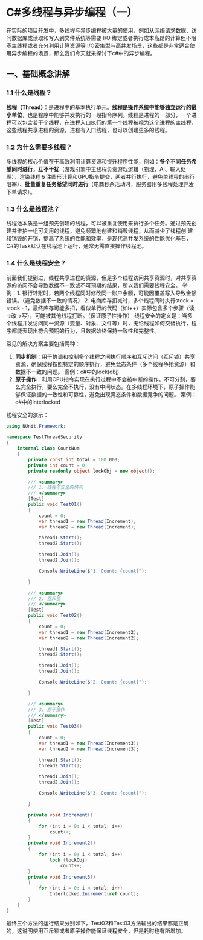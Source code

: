 # C#多线程与异步编程（一）

在实际的项目开发中，多线程与异步编程被大量的使用，例如从网络请求数据、访问数据库或读取和写入到文件系统等需要 I/O 绑定或者执行成本高昂的计算但不阻塞主线程或者充分利用计算资源等 I/O密集型与高并发场景，这些都是非常适合使用异步编程的场景，那么我们今天就来探讨下c#中的异步编程。

## 一、基础概念讲解

### 1.1 什么是线程？

**线程（Thread）**：是进程中的基本执行单元。**线程是操作系统中能够独立运行的最小单位**，也是程序中能够并发执行的一段指令序列。线程是进程的一部分，一个进程可以包含若干个线程，在进程入口执行的第一个线程被视为这个进程的主线程，这些线程共享进程的资源。进程有入口线程，也可以创建更多的线程。

### 1.2 为什么需要多线程？

多线程的核心价值在于高效利用计算资源和提升程序性能，例如：**多个不同任务希望同时进行，互不干扰**（游戏引擎中主线程负责游戏逻辑（物理、AI、输入处理），渲染线程专注图形计算和GPU指令提交，两者并行执行，避免单线程的串行阻塞）、**批量重复任务希望同时进行**（电商秒杀活动时，服务器用多线程处理并发下单请求）。

### 1.3 什么是线程池？

线程池本质是一组预先创建的线程，可以被重复使用来执行多个任务。通过预先创建并维护一组可复用的线程，避免频繁地创建和销毁线程，从而减少了线程创
建和销毁的开销，提高了系统的性能和效率，是现代高并发系统的性能优化基石，C#的Task默认在线程池上运行，通常无需直接操作线程池。

### 1.4 什么是线程安全？

前面我们提到过，线程共享进程的资源，但是多个线程访问共享资源时，对共享资源的访问不会导致数据不一致或不可预期的结果，所以我们需要线程安全。
举例：1. 银行转账时，若两个线程同时修改同一账户余额，可能因覆盖写入导致金额错误。（避免数据不一致的情况） 2. 电商库存扣减时，多个线程同时执行stock = stock - 1，最终库存可能多扣，看似单行的代码（如i++）实际包含多个步骤（读→改→写），可能被其他线程打断。（保证原子性操作）
线程安全的定义是：当多个线程并发访问同一资源（变量、对象、文件等）时，无论线程如何交替执行，程序都能表现出符合预期的行为，且数据始终保持一致性和完整性。

常见的解决方案主要包括两种：

1. **同步机制**：用于协调和控制多个线程之间执行顺序和互斥访问（互斥锁）共享资源，确保线程按照特定的顺序执行，避免竞态条件（多个线程争抢资源）和数据不一致的问题。
   案例：c#中的lock(obj)
2. **原子操作**：利用CPU指令实现在执行过程中不会被中断的操作。不可分割，要么完全执行，要么完全不执行，没有中间状态。在多线程环境下，原子操作能够保证数据的一致性和可靠性，避免出现竞态条件和数据竞争的问题。
   案例：c#中的Interlocked

线程安全的演示：

```csharp
using NUnit.Framework;

namespace TestThreadSecurity
{
    internal class CountNum
    {
        private const int total = 100_000;
        private int count = 0;
        private readonly object lockObj = new object();

        /// <summary>
        /// 1. 线程不安全的情况
        /// </summary>
        [Test]
        public void Test01()
        {
            count = 0;
            var thread1 = new Thread(Increment);
            var thread2 = new Thread(Increment);

            thread1.Start();
            thread2.Start();

            thread1.Join();
            thread2.Join();

            Console.WriteLine($"1. Count: {count}");

        }

        /// <summary>
        /// 2. 互斥锁
        /// </summary>
        [Test]
        public void Test02()
        {
            count = 0;
            var thread1 = new Thread(Increment2);
            var thread2 = new Thread(Increment2);

            thread1.Start();
            thread2.Start();

            thread1.Join();
            thread2.Join();

            Console.WriteLine($"2. Count: {count}");

        }

        /// <summary>
        /// 3. 原子操作
        /// </summary>
        [Test]
        public void Test03()
        {
            count = 0;
            var thread1 = new Thread(Increment3);
            var thread2 = new Thread(Increment3);

            thread1.Start();
            thread2.Start();

            thread1.Join();
            thread2.Join();

            Console.WriteLine($"3. Count: {count}");

        }

        private void Increment()
        {
            for (int i = 0; i < total; i++)
                count++;
        }
        private void Increment2()
        {
            for (int i = 0; i < total; i++)
                lock (lockObj)
                    count++;
        }
        private void Increment3()
        {
            for (int i = 0; i < total; i++)
                Interlocked.Increment(ref count);
        }
    }
}

```

最终三个方法的运行结果分别如下，Test02和Test03方法输出的结果都是正确的，这说明使用互斥锁或者原子操作能保证线程安全，但是耗时也有所增加。
